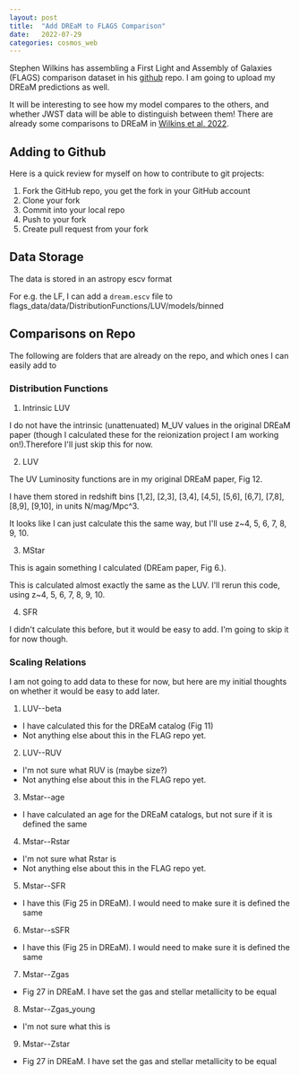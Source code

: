 ```yaml
---
layout: post
title:  "Add DREaM to FLAGS Comparison"
date:   2022-07-29
categories: cosmos_web
---
```



Stephen Wilkins has assembling a First Light and Assembly of Galaxies (FLAGS) comparison dataset in his
<a href="https://github.com/stephenmwilkins/flags_data">github</a> repo. I am going to upload my DREaM predictions as well.

It will be interesting to see how my model compares to the others, and whether JWST data will be able to distinguish between them! There are already some comparisons to DREaM in <a href="https://ui.adsabs.harvard.edu/abs/2022arXiv220710920W/abstract">Wilkins et al. 2022</a>.

## Adding to Github

Here is a quick review for myself on how to contribute to git projects:

1. Fork the GitHub repo, you get the fork in your GitHub account
2. Clone your fork
3. Commit into your local repo
4. Push to your fork
5. Create pull request from your fork


## Data Storage

The data is stored in an <a ref="https://docs.astropy.org/en/stable/api/astropy.io.ascii.Ecsv.html">astropy escv</a> format

For e.g. the LF, I can add a <code>dream.escv</code> file to flags_data/data/DistributionFunctions/LUV/models/binned



## Comparisons on Repo

The following are folders that are already on the repo, and which ones I can easily add to

### Distribution Functions

1. Intrinsic LUV

I do not have the intrinsic (unattenuated) M_UV values in the original DREaM paper (though I calculated these for the reionization project I am working on!).Therefore I'll just skip this for now.

2. LUV

The UV Luminosity functions are in my original DREaM paper, Fig 12.

I have them stored in redshift bins [1,2], [2,3], [3,4], [4,5], [5,6], [6,7], [7,8], [8,9], [9,10], in units N/mag/Mpc^3.

It looks like I can just calculate this the same way, but I'll use z~4, 5, 6, 7, 8, 9, 10.


3. MStar

This is again something I calculated (DREam paper, Fig 6.).

This is calculated almost exactly the same as the LUV. I'll rerun this code, using z~4, 5, 6, 7, 8, 9, 10.


4. SFR

I didn't calculate this before, but it would be easy to add. I'm going to skip it for now though.

### Scaling Relations

I am not going to add data to these for now, but here are my initial thoughts on whether it would be easy to add later.

1. LUV--beta

- I have calculated this for the DREaM catalog (Fig 11)
- Not anything else about this in the FLAG repo yet.

2. LUV--RUV

- I'm not sure what RUV is (maybe size?)
- Not anything else about this in the FLAG repo yet.

3. Mstar--age

- I have calculated an age for the DREaM catalogs, but not sure if it is defined the same

4. Mstar--Rstar

- I'm not sure what Rstar is
- Not anything else about this in the FLAG repo yet.

5. Mstar--SFR

- I have this (Fig 25 in DREaM). I would need to make sure it is defined the same

6. Mstar--sSFR

- I have this (Fig 25 in DREaM). I would need to make sure it is defined the same

7. Mstar--Zgas

- Fig 27 in DREaM. I have set the gas and stellar metallicity to be equal


8. Mstar--Zgas_young

- I'm not sure what this is

9. Mstar--Zstar

- Fig 27 in DREaM. I have set the gas and stellar metallicity to be equal
